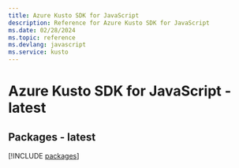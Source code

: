 ```yaml
---
title: Azure Kusto SDK for JavaScript
description: Reference for Azure Kusto SDK for JavaScript
ms.date: 02/28/2024
ms.topic: reference
ms.devlang: javascript
ms.service: kusto
---
```

# Azure Kusto SDK for JavaScript - latest
## Packages - latest
[!INCLUDE [packages](kusto-index.md)]